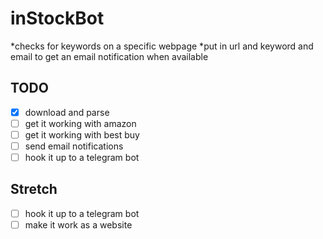 # inStockBot
 *checks for keywords on a specific webpage
 *put in url and keyword and email to get an email notification when available
## TODO

* [x] download and parse
* [ ] get it working with amazon
* [ ] get it working with best buy
* [ ] send email notifications
* [ ] hook it up to a telegram bot

## Stretch
* [ ] hook it up to a telegram bot
* [ ] make it work as a website
